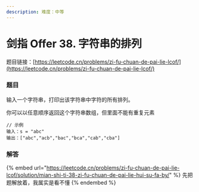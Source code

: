 ```yaml
---
description: 难度：中等
---
```


# 剑指 Offer 38. 字符串的排列

题目链接：[https://leetcode.cn/problems/zi-fu-chuan-de-pai-lie-lcof/](https://leetcode.cn/problems/zi-fu-chuan-de-pai-lie-lcof/)

### 题目

输入一个字符串，打印出该字符串中字符的所有排列。

你可以以任意顺序返回这个字符串数组，但里面不能有重复元素

```
// 示例
输入：s = "abc"
输出：["abc","acb","bac","bca","cab","cba"]
```

### 解答

{% embed url="https://leetcode.cn/problems/zi-fu-chuan-de-pai-lie-lcof/solution/mian-shi-ti-38-zi-fu-chuan-de-pai-lie-hui-su-fa-by/" %}
先把题解放着，我属实是看不懂
{% endembed %}

